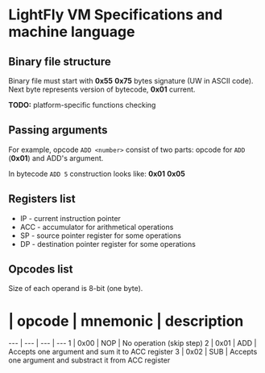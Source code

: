 # LightFly VM Specifications and machine language
## Binary file structure
Binary file must start with **0x55** **0x75** bytes signature (UW in ASCII code). 
Next byte represents version of bytecode, **0x01** current.

**TODO:** platform-specific functions checking

## Passing arguments
For example, opcode `ADD <number>` consist of two parts: opcode for `ADD` (**0x01**) and ADD's argument.

In bytecode `ADD 5` construction looks like:
**0x01** **0x05**

## Registers list
* IP - current instruction pointer
* ACC - accumulator for arithmetical operations
* SP - source pointer register for some operations
* DP - destination pointer register for some operations

## Opcodes list
Size of each operand is 8-bit (one byte).
# | opcode | mnemonic | description
--- | --- | --- | --- 
1 | 0x00 | NOP | No operation (skip step)
2 | 0x01 | ADD | Accepts one argument and sum it to ACC register
3 | 0x02 | SUB | Accepts one argument and substract it from ACC register